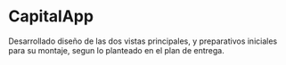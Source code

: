 # CapitalApp
Desarrollado diseño de las dos vistas principales, y preparativos iniciales para su montaje, segun lo planteado en el plan de entrega.
